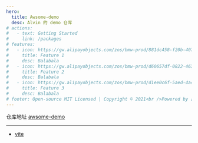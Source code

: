 ```yaml
---
hero:
  title: Awsome-demo
  desc: Alvin 的 demo 仓库
# actions:
#   - text: Getting Started
#     link: /packages
# features:
#   - icon: https://gw.alipayobjects.com/zos/bmw-prod/881dc458-f20b-407b-947a-95104b5ec82b/k79dm8ih_w144_h144.png
#     title: Feature 1
#     desc: Balabala
#   - icon: https://gw.alipayobjects.com/zos/bmw-prod/d60657df-0822-4631-9d7c-e7a869c2f21c/k79dmz3q_w126_h126.png
#     title: Feature 2
#     desc: Balabala
#   - icon: https://gw.alipayobjects.com/zos/bmw-prod/d1ee0c6f-5aed-4a45-a507-339a4bfe076c/k7bjsocq_w144_h144.png
#     title: Feature 3
#     desc: Balabala
# footer: Open-source MIT Licensed | Copyright © 2021<br />Powered by [dumi](https://d.umijs.org)
---
```


仓库地址 [awsome-demo](https://github.com/alvin0216/awsome-demo)

---

- [vite](https://vitejs.dev/guide/#scaffolding-your-first-vite-project)
